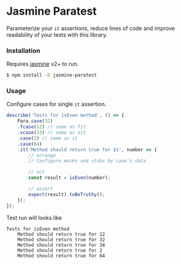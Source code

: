 # Jasmine Paratest

Parameterize your `it` assertions, reduce lines of code and improve readability of your tests with this library.

### Installation

Requires [jasmine](https://www.npmjs.com/package/jasmine) v2+ to run.

```sh
$ npm install -D jasmine-paratest
```

### Usage

Configure cases for single `it` assertion.

```ts
describe('Tests for isEven method', () => {
    Para.case(32)
	.fcase(12) // same as fit
	.xcase(33) // same as xit
	.case(2) // same as it
	.case(64)
	.it('Method should return true for $1', number => {
	    // arrange
	    // Configure mocks and stubs by case's data

	    // act
	    const result = isEven(number);

	    // assert
	    expect(result).toBeTruthy();
	});
});
```

Test run will looks like

```
Tests for isEven method
    Method should return true for 12
    Method should return true for 32
    Method should return true for 34
    Method should return true for 2
    Method should return true for 64
```
